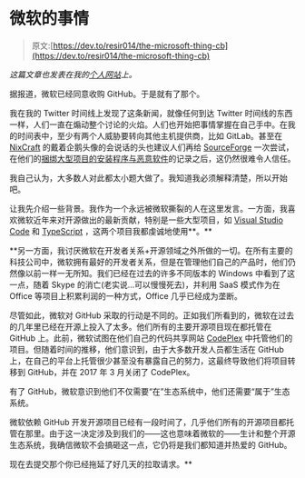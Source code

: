 # 微软的事情

> 原文:[https://dev.to/resir014/the-microsoft-thing-cb](https://dev.to/resir014/the-microsoft-thing-cb)

*这篇文章也发表在我的[个人网站](https://resir014.xyz/posts/2018/06/04/the-microsoft-thing/)上。*

据报道，微软已经同意收购 GitHub。于是就有了那个。

我在我的 Twitter 时间线上发现了这条新闻，就像任何到达 Twitter 时间线的东西一样，人们一直在煽动整个讨论的火焰。人们也开始把事情掌握在自己手中。在我的时间表中，至少有两个人威胁要转向其他主机提供商，比如 GitLab。甚至在 [NixCraft](https://twitter.com/nixcraft/status/1003391038612897792) 的戴着企鹅头像的会说话的头也建议人们再给 [SourceForge](https://sourceforge.net/) 一次尝试，在他们的[捆绑大型项目的安装程序与恶意软件](https://www.howtogeek.com/218764/warning-don%E2%80%99t-download-software-from-sourceforge-if-you-can-help-it/)的记录之后，这仍然很难令人信任。

我自己认为，大多数人对此都太小题大做了。我知道我必须解释清楚，所以开始吧。

让我先介绍一些背景。我作为一个永远被微软撕裂的人在这里发言。一方面，我喜欢微软近年来对开源做出的最新贡献，特别是一些大型项目，如 [Visual Studio Code](https://code.visualstudio.com/) 和 [TypeScript](https://www.typescriptlang.org) ，这两个项目我都虔诚地使用**。**

 **另一方面，我讨厌微软在开发者关系+开源领域之外所做的一切。在所有主要的科技公司中，微软拥有最好的开发者关系，但是在管理他们自己的产品时，他们仍然像以前一样一无所知。我们已经在过去的许多不同版本的 Windows 中看到了这一点，随着 Skype 的消亡(老实说...可以慢慢死去)，并利用 SaaS 模式作为在 Office 等项目上积累利润的一种方式，Office 几乎已经成为垄断。

尽管如此，微软对 GitHub 采取的行动是不同的。正如我们所看到的，微软在过去的几年里已经在开源上投入了太多。他们所有的主要开源项目现在都托管在 GitHub 上。此前，微软试图在他们自己的代码共享网站 [CodePlex](https://en.wikipedia.org/wiki/CodePlex) 中托管他们的项目。但随着时间的推移，他们意识到，由于大多数开发人员都生活在 GitHub 上，在自己的平台上托管很少甚至没有暴露自己的努力，这最终导致他们将项目转移到 GitHub，并在 2017 年 3 月关闭了 CodePlex。

有了 GitHub，微软意识到他们不仅需要“在”生态系统中，他们还需要“属于”生态系统。

微软依赖 GitHub 开发开源项目已经有一段时间了，几乎他们所有的开源项目都托管在那里。由于这一决定涉及到我们的——这也意味着微软的——生计和整个开源生态系统，我确信微软不会搞砸这一点，它仍将是我们都知道并热爱的 GitHub。

现在去提交那个你已经拖延了好几天的拉取请求。**